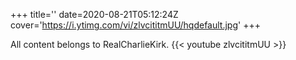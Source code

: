 +++
title=''
date=2020-08-21T05:12:24Z
cover='https://i.ytimg.com/vi/zlvcititmUU/hqdefault.jpg'
+++

All content belongs to RealCharlieKirk.
{{< youtube zlvcititmUU >}}
